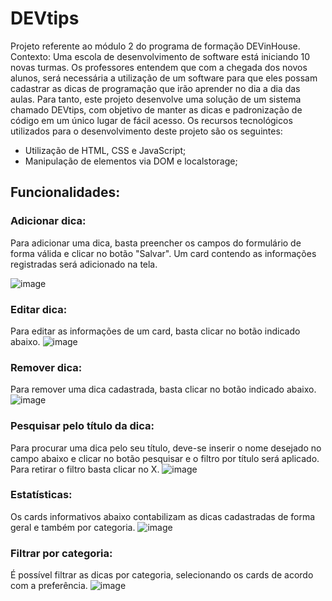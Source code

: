 # DEVtips

Projeto referente ao módulo 2 do programa de formação DEVinHouse. Contexto: Uma escola de desenvolvimento de software está iniciando 10 novas turmas. Os 
professores entendem que com a chegada dos novos alunos, será necessária a utilização de um software para que eles possam cadastrar as dicas de programação
que irão aprender no dia a dia das aulas. Para tanto, este projeto desenvolve uma solução de um sistema chamado DEVtips, com objetivo de manter as dicas e 
padronização de código em um único lugar de fácil acesso. Os recursos tecnológicos utilizados para o desenvolvimento deste projeto são os seguintes:
- Utilização de HTML, CSS e JavaScript;
- Manipulação de elementos via DOM e localstorage;

## Funcionalidades:

### Adicionar dica:
Para adicionar uma dica, basta preencher os campos do formulário de forma válida e clicar no botão "Salvar". Um card contendo as informações registradas
será adicionado na tela.

![image](https://user-images.githubusercontent.com/77811782/222939995-de57170b-5458-4572-b3aa-112522d34acf.png)

### Editar dica:
Para editar as informações de um card, basta clicar no botão indicado abaixo.
![image](https://user-images.githubusercontent.com/77811782/222940195-0a13eb52-0f0a-46a7-ac36-f143e27aa0a7.png)

### Remover dica:
Para remover uma dica cadastrada, basta clicar no botão indicado abaixo.
![image](https://user-images.githubusercontent.com/77811782/222940251-d6997923-924e-4be0-8538-79692c67c688.png)

### Pesquisar pelo título da dica: 
Para procurar uma dica pelo seu título, deve-se inserir o nome desejado no campo abaixo e clicar no botão pesquisar e o filtro por título será aplicado.
Para retirar o filtro basta clicar no X.
![image](https://user-images.githubusercontent.com/77811782/222940275-f6b990c5-9acc-422c-89c6-48a3422e99ae.png)

### Estatísticas:
Os cards informativos abaixo contabilizam as dicas cadastradas de forma geral e também por categoria.
![image](https://user-images.githubusercontent.com/77811782/222940308-a3ed82e6-3dc0-4c97-bd32-ab650a2d7152.png)

### Filtrar por categoria:
É possível filtrar as dicas por categoria, selecionando os cards de acordo com a preferência.
![image](https://user-images.githubusercontent.com/77811782/222940330-1d0f66c0-00e5-425f-8c16-8aa1e3b400ef.png)

